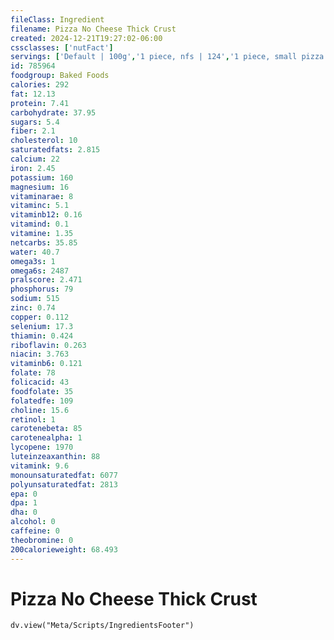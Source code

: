 ```yaml
---
fileClass: Ingredient
filename: Pizza No Cheese Thick Crust
created: 2024-12-21T19:27:02-06:00
cssclasses: ['nutFact']
servings: ['Default | 100g','1 piece, nfs | 124','1 piece, small pizza | 82','1 piece, medium pizza | 84','1 piece, large pizza | 124','1 piece, extra-large pizza | 129','1 personal size pizza (5-7" diameter) | 207','1 small pizza (8-10" diameter) | 495','1 medium pizza (11-12" diameter) | 676','1 large pizza (13-15" diameter) | 988']
id: 785964
foodgroup: Baked Foods
calories: 292
fat: 12.13
protein: 7.41
carbohydrate: 37.95
sugars: 5.4
fiber: 2.1
cholesterol: 10
saturatedfats: 2.815
calcium: 22
iron: 2.45
potassium: 160
magnesium: 16
vitaminarae: 8
vitaminc: 5.1
vitaminb12: 0.16
vitamind: 0.1
vitamine: 1.35
netcarbs: 35.85
water: 40.7
omega3s: 1
omega6s: 2487
pralscore: 2.471
phosphorus: 79
sodium: 515
zinc: 0.74
copper: 0.112
selenium: 17.3
thiamin: 0.424
riboflavin: 0.263
niacin: 3.763
vitaminb6: 0.121
folate: 78
folicacid: 43
foodfolate: 35
folatedfe: 109
choline: 15.6
retinol: 1
carotenebeta: 85
carotenealpha: 1
lycopene: 1970
luteinzeaxanthin: 88
vitamink: 9.6
monounsaturatedfat: 6077
polyunsaturatedfat: 2813
epa: 0
dpa: 1
dha: 0
alcohol: 0
caffeine: 0
theobromine: 0
200calorieweight: 68.493
---
```


# Pizza No Cheese Thick Crust

```dataviewjs
dv.view("Meta/Scripts/IngredientsFooter")
```